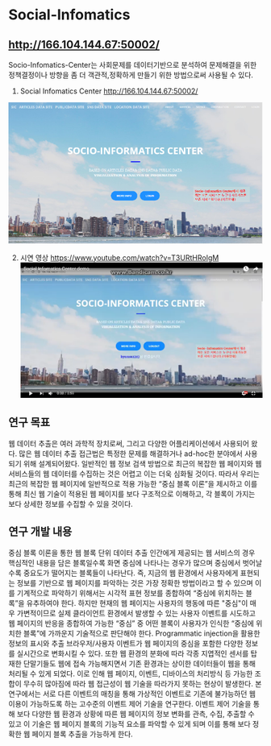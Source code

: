 # Social-Infomatics
## http://166.104.144.67:50002/

Socio-Infomatics-Center는 사회문제를 데이터기반으로 분석하여 문제해결을 위한 정책결정이나 방향을 좀 더 객관적,정확하게 만들기 위한 방법으로써 사용될 수 있다.
1. Social Infomatics Center
http://166.104.144.67:50002/

![img1](img/img1.png)

2. 시연 영상
https://www.youtube.com/watch?v=T3URtHRoIgM
![img2](img/img2.png)

## 연구 목표
웹 데이터 추출은 여러 과학적 장치로써, 그리고 다양한 어플리케이션에서 사용되어 왔다. 많은 웹 데이터 추출 접근법은 특정한 문제를 해결하거나 ad-hoc한 분야에서 사용되기 위해 설계되어왔다. 일반적인 웹 정보 검색 방법으로 최근의 복잡한 웹 페이지와 웹 서비스들의 웹 데이터를 수집하는 것은 어렵고 이는 더욱 심화될 것이다. 따라서 우리는 최근의 복잡한 웹 페이지에 일반적으로 적용 가능한 “중심 블록 이론”을 제시하고 이를 통해 최신 웹 기술이 적용된 웹 페이지를 보다 구조적으로 이해하고, 각 블록이 가지는 보다 상세한 정보를 수집할 수 있을 것이다.

## 연구 개발 내용
중심 블록 이론을 통한 웹 블록 단위 데이터 추출
인간에게 제공되는 웹 서비스의 경우 핵심적인 내용을 담은 블록일수록 화면 중심에 나타나는 경우가 많으며 중심에서 벗어날수록 중요도가 떨어지는 블록들이 나타난다. 즉, 지금의 웹 환경에서 사용자에게 표현되는 정보를 기반으로 웹 페이지를 파악하는 것은 가장 정확한 방법이라고 할 수 있으며 이를 기계적으로 파악하기 위해서는 시각적 표현 정보를 종합하여 “중심에 위치하는 블록”을 유추하여야 한다.
하지만 현재의 웹 페이지는 사용자의 행동에 따른 "중심"이 매우 가변적이므로 실제 클라이언트 환경에서 발생할 수 있는 사용자 이벤트를 시도하고 웹 페이지의 반응을 종합하여 가능한 “중심” 중 어떤 블록이 사용자가 인식한 “중심에 위치한 블록”에 가까운지 기술적으로 판단해야 한다. 
Programmatic injection을 활용한 정보의 표시와 추출
브라우저/사용자 이벤트가 웹 페이지의 중심을 포함한 다양한 정보를 실시간으로 변화시킬 수 있다. 또한 웹 환경의 분화에 따라 각종 지엽적인 센서를 탑재한 단말기들도 웹에 접속 가능해지면서 기존 환경과는 상이한 데이터들이 웹을 통해 처리될 수 있게 되었다. 이로 인해 웹 페이지, 이벤트, 디바이스의 처리방식 등 가능한 조합이 무수히 많아짐에 따라 웹 접근성이 웹 기술을 따라가지 못하는 현상이 발생한다. 본 연구에서는 서로 다른 이벤트의 매칭을 통해 가상적인 이벤트로 기존에 불가능하던 웹 이용이 가능하도록 하는 고수준의 이벤트 제어 기술을 연구한다. 이벤트 제어 기술을 통해 보다 다양한 웹 환경과 상황에 따른 웹 페이지의 정보 변화를 관측, 수집, 추출할 수 있고 이 기술은 웹 페이지 블록의 기능적 요소를  파악할 수 있게 되며 이를 통해 보다 정확한 웹 페이지 블록 추출을 가능하게 한다. 
